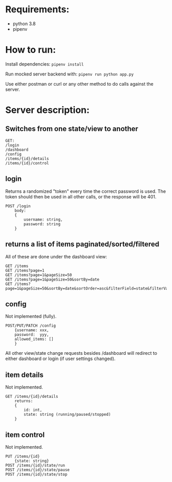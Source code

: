 # Requirements:

<ul>
<li> python 3.8
<li> pipenv
</ul>

# How to run:
Install dependencies:
`pipenv install`

Run mocked server backend with:
`pipenv run python app.py`

Use either postman or curl or any other method to do calls against the server.


# Server description:

## Switches from one state/view to another

```
GET:
/login
/dashboard
/config
/items/{id}/details
/items/{id}/control
```

## login

Returns a randomized "token" every time the correct password is used. The token should then be used in all other calls, or the response will be 401.

```
POST /login
    body:
    {
        username: string,
        password: string
    }
```

## returns a list of items paginated/sorted/filtered
All of these are done under the dashboard view:
```
GET /items
GET /items?page=1
GET /items?page=1&pageSize=50
GET /items?page=1&pageSize=50&sortBy=date
GET /items?page=1&pageSize=50&sortBy=date&sortOrder=asc&filterField=state&filterValue=running
```

## config
Not implemented (fully).
```
POST/PUT/PATCH /config
    {username: xxx,
    password:  yyy,
    allowed_items: []
    }
```

All other view/state change requests besides /dashboard will redirect to either dashboard or login (if user settings changed).

## item details
Not implemented.

```
GET /items/{id}/details
    returns:
    {
        id: int,
        state: string (running/paused/stopped)
    }
```

## item control
Not implemented.
```
PUT /items/{id}
    {state: string}
POST /items/{id}/state/run
POST /items/{id}/state/pause
POST /items/{id}/state/stop
```
